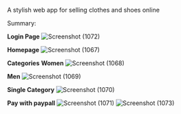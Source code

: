 A stylish web app for selling clothes and shoes online

Summary:

**Login Page**
![Screenshot (1072)](https://github.com/gradan-hash/client-shoes-commerce/assets/80700768/29a59388-67fd-4dad-b444-84215025ad62)


**Homepage**
![Screenshot (1067)](https://github.com/gradan-hash/client-shoes-commerce/assets/80700768/0844fba5-26b5-460b-8b33-9a454ad80194)


**Categories**
**Women**
![Screenshot (1068)](https://github.com/gradan-hash/client-shoes-commerce/assets/80700768/c9a9d27f-1e4e-49eb-b4ac-5ce463d79241)

**Men**
![Screenshot (1069)](https://github.com/gradan-hash/client-shoes-commerce/assets/80700768/a871b72a-1eb0-4267-94e9-1c96e8fd8549)

**Single Category**
![Screenshot (1070)](https://github.com/gradan-hash/client-shoes-commerce/assets/80700768/51013a63-ab0f-4ffb-8321-d1e510d070b8)

**Pay with paypall**
![Screenshot (1071)](https://github.com/gradan-hash/client-shoes-commerce/assets/80700768/15145a44-8829-414f-96b8-476dc14bfcb9)
![Screenshot (1073)](https://github.com/gradan-hash/client-shoes-commerce/assets/80700768/d3bc9f95-28fb-4cc1-8141-1ab5a45825c7)


